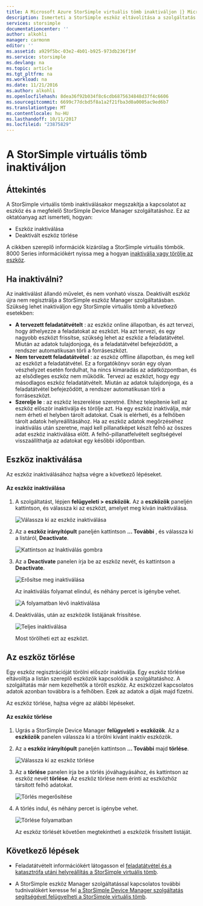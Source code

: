 ```yaml
---
title: A Microsoft Azure StorSimple virtuális tömb inaktiváljon |} Microsoft Docs
description: Ismerteti a StorSimple eszköz eltávolítása a szolgáltatás első inaktiválása és törlését is.
services: storsimple
documentationcenter: ''
author: alkohli
manager: carmonm
editor: ''
ms.assetid: a929f5bc-03e2-4b01-b925-973db236f19f
ms.service: storsimple
ms.devlang: na
ms.topic: article
ms.tgt_pltfrm: na
ms.workload: na
ms.date: 11/21/2016
ms.author: alkohli
ms.openlocfilehash: 8dea36f92b034f8c6cdb6875634848d37f4c6606
ms.sourcegitcommit: 6699c77dcbd5f8a1a2f21fba3d0a0005ac9ed6b7
ms.translationtype: MT
ms.contentlocale: hu-HU
ms.lasthandoff: 10/11/2017
ms.locfileid: "23875829"
---
```

# <a name="deactivate-and-delete-a-storsimple-virtual-array"></a>A StorSimple virtuális tömb inaktiváljon

## <a name="overview"></a>Áttekintés

A StorSimple virtuális tömb inaktiválásakor megszakítja a kapcsolatot az eszköz és a megfelelő StorSimple Device Manager szolgáltatáshoz. Ez az oktatóanyag azt ismerteti, hogyan:

* Eszköz inaktiválása 
* Deaktivált eszköz törlése

A cikkben szereplő információk kizárólag a StorSimple virtuális tömbök. 8000 Series információkért nyissa meg a hogyan [inaktiválja vagy törölje az eszköz](storsimple-deactivate-and-delete-device.md).

## <a name="when-to-deactivate"></a>Ha inaktiválni?

Az inaktiválást állandó művelet, és nem vonható vissza. Deaktivált eszköz újra nem regisztrálja a StorSimple eszköz Manager szolgáltatásban. Szükség lehet inaktiváljon egy StorSimple virtuális tömb a következő esetekben:

* **A tervezett feladatátvételt** : az eszköz online állapotban, és azt tervezi, hogy áthelyezze a feladatokat az eszközt. Ha azt tervezi, és egy nagyobb eszközt frissítse, szükség lehet az eszköz a feladatátvétel. Miután az adatok tulajdonjoga, és a feladatátvétel befejeződött, a rendszer automatikusan törli a forráseszközt.
* **Nem tervezett feladatátvétel** : az eszköz offline állapotban, és meg kell az eszközt a feladatátvétel. Ez a forgatókönyv során egy olyan vészhelyzet esetén fordulhat, ha nincs kimaradás az adatközpontban, és az elsődleges eszköz nem működik. Tervezi az eszközt, hogy egy másodlagos eszköz feladatátvételt. Miután az adatok tulajdonjoga, és a feladatátvétel befejeződött, a rendszer automatikusan törli a forráseszközt.
* **Szerelje le** : az eszköz leszerelése szeretné. Ehhez telepítenie kell az eszköz először inaktiválja és törölje azt. Ha egy eszköz inaktiválja, már nem érheti el helyben tárolt adatokat. Csak is elérheti, és a felhőben tárolt adatok helyreállításához. Ha az eszköz adatok megőrzéséhez inaktiválás után szeretne, majd kell pillanatképet készít felhő az összes adat eszköz inaktiválása előtt. A felhő-pillanatfelvételt segítségével visszaállíthatja az adatokat egy későbbi időpontban.

## <a name="deactivate-a-device"></a>Eszköz inaktiválása

Az eszköz inaktiválásához hajtsa végre a következő lépéseket.

#### <a name="to-deactivate-the-device"></a>Az eszköz inaktiválása

1. A szolgáltatást, lépjen **felügyeleti > eszközök**. Az a **eszközök** paneljén kattintson, és válassza ki az eszközt, amelyet meg kíván inaktiválása.
   
    ![Válassza ki az eszköz inaktiválása](./media/storsimple-virtual-array-deactivate-and-delete-device/deactivate-delete7.png)
2. Az a **eszköz irányítópult** paneljén kattintson **... További** , és válassza ki a listáról, **Deactivate**.
   
    ![Kattintson az Inaktiválás gombra](./media/storsimple-virtual-array-deactivate-and-delete-device/deactivate-delete8.png)
3. Az a **Deactivate** panelen írja be az eszköz nevét, és kattintson a **Deactivate**. 
   
    ![Erősítse meg inaktiválása](./media/storsimple-virtual-array-deactivate-and-delete-device/deactivate-delete1.png)
   
    Az inaktiválás folyamat elindul, és néhány percet is igénybe vehet.
   
    ![A folyamatban lévő inaktiválása](./media/storsimple-virtual-array-deactivate-and-delete-device/deactivate-delete2.png)
4. Deaktiválás, után az eszközök listájának frissítése.
   
    ![Teljes inaktiválása](./media/storsimple-virtual-array-deactivate-and-delete-device/deactivate-delete3.png)
   
    Most törölheti ezt az eszközt.

## <a name="delete-the-device"></a>Az eszköz törlése

Egy eszköz regisztrációját törölni először inaktiválja. Egy eszköz törlése eltávolítja a listán szereplő eszközök kapcsolódik a szolgáltatáshoz. A szolgáltatás már nem kezelhetők a törölt eszköz. Az eszközzel kapcsolatos adatok azonban továbbra is a felhőben. Ezek az adatok a díjak majd fizetni.

Az eszköz törlése, hajtsa végre az alábbi lépéseket.

#### <a name="to-delete-the-device"></a>Az eszköz törlése

1. Ugrás a StorSimple Device Manager **felügyeleti > eszközök**. Az a **eszközök** panelen válassza ki a törölni kívánt inaktív eszközök.
2. Az a **eszköz irányítópult** paneljén kattintson **... További** majd **törlése**.
   
   ![Válassza ki az eszköz törlése](./media/storsimple-virtual-array-deactivate-and-delete-device/deactivate-delete4.png)
3. Az a **törlése** panelen írja be a törlés jóváhagyásához, és kattintson az eszköz nevét **törlése**. Az eszköz törlése nem érinti az eszközhöz társított felhő adatokat. 
   
   ![Törlés megerősítése](./media/storsimple-virtual-array-deactivate-and-delete-device/deactivate-delete5.png) 
4. A törlés indul, és néhány percet is igénybe vehet.
   
   ![Törlése folyamatban](./media/storsimple-virtual-array-deactivate-and-delete-device/deactivate-delete6.png)
   
    Az eszköz törlését követően megtekintheti a eszközök frissített listáját.

## <a name="next-steps"></a>Következő lépések

* Feladatátvételt információkért látogasson el [feladatátvétel és a katasztrófa utáni helyreállítás a StorSimple virtuális tömb](storsimple-virtual-array-failover-dr.md).

* A StorSimple eszköz Manager szolgáltatással kapcsolatos további tudnivalókért keresse fel [a StorSimple Device Manager szolgáltatás segítségével felügyelheti a StorSimple virtuális tömb](storsimple-virtual-array-manager-service-administration.md). 

